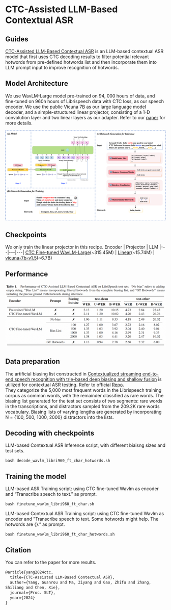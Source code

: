 # CTC-Assisted LLM-Based Contextual ASR

## Guides

[CTC-Assisted LLM-Based Contextual ASR](https://arxiv.org/abs/2411.06437) is an LLM-based contextual ASR model that first uses CTC decoding results to filter potential relevant hotwords from pre-defined hotwords list and then incorporate them into LLM prompt input to improve recognition of hotwords.

## Model Architecture

We use WavLM-Large model pre-trained on 94, 000 hours of data, and fine-tuned on 960h hours of Librispeech data with CTC loss, as our speech encoder. We use the public Vicuna 7B as our large language model decoder, and a simple-structured linear projector, consisting of a 1-D convolution layer and two linear layers as our adapter. Refer to our [paper](https://arxiv.org/pdf/2411.06437) for more details.

![](docs/model.png)

## Checkpoints
We only train the linear projector in this recipe.
Encoder | Projector | LLM 
|---|---|---|
[CTC Fine-tuned WavLM-Large](https://drive.google.com/file/d/12ZmSSbDvx73W0eK1wpUgajapCLhqh5DI/view?usp=drive_link)(~315.45M) | [Linear](https://drive.google.com/file/d/1Zlbsnz1YUWtYtt-yNyoPK5OhR30kwLfS/view?usp=drive_link)(~15.74M) | [vicuna-7b-v1.5](https://huggingface.co/lmsys/vicuna-7b-v1.5)(~6.7B)  

## Performance
![](docs/performance.png)


## Data preparation
The artificial biasing list constructed in [Contextualized streaming end-to-end speech recognition with trie-based deep biasing and shallow fusion](https://arxiv.org/pdf/2104.02194) is utilized for contextual ASR testing. Refer to official [Repo](https://github.com/facebookresearch/fbai-speech/tree/main/is21_deep_bias).  
They categorize the 5,000 most frequent words in the Librispeech training corpus as common
words, with the remainder classified as rare words. The biasing list generated for the test set consists of two segments: rare words in the transcriptions, and distractors sampled from the 209.2K rare words vocabulary. Biasing lists of varying lengths are generated by incorporating N = {100, 500, 1000, 2000} distractors into the lists.



## Decoding with checkpoints
LLM-based Contextual ASR Inference script, with different biaisng sizes and test sets.
```
bash decode_wavlm_libri960_ft_char_hotwords.sh
```

## Training the model
LLM-based ASR Training script: using CTC fine-tuned Wavlm as encoder and “Transcribe speech to text.” as prompt.
```
bash finetune_wavlm_libri960_ft_char.sh
```
LLM-based Contextual ASR Training script: using CTC fine-tuned Wavlm as encoder and "Transcribe speech to text. Some hotwords might help. The hotwords are {}.” as prompt.
```
bash finetune_wavlm_libri960_ft_char_hotwords.sh
```


##  Citation
You can refer to the paper for more results. 
```
@article{yang2024ctc,
  title={CTC-Assisted LLM-Based Contextual ASR},
  author={Yang, Guanrou and Ma, Ziyang and Gao, Zhifu and Zhang, Shiliang and Chen, Xie},
  journal={Proc. SLT},
  year={2024}
}
```


